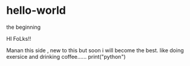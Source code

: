 # hello-world
the beginning 

HI FoLks!!

Manan this side , new to this but soon i will become the best.
like doing exersice and drinking coffee......
print("python")
